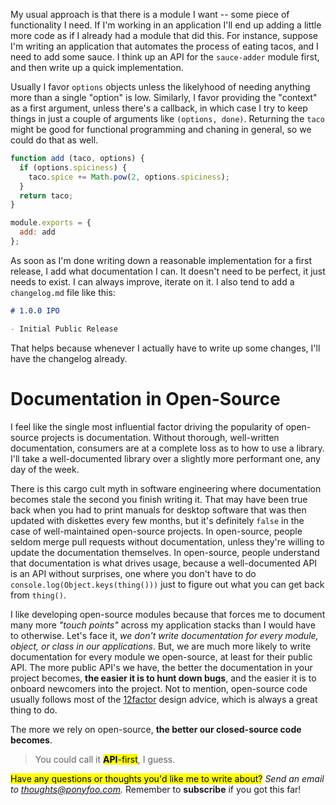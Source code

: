 My usual approach is that there is a module I want -- some piece of functionality I need. If I'm working in an application I'll end up adding a little more code as if I already had a module that did this. For instance, suppose I'm writing an application that automates the process of eating tacos, and I need to add some sauce. I think up an API for the `sauce-adder` module first, and then write up a quick implementation.

Usually I favor `options` objects unless the likelyhood of needing anything more than a single "option" is low. Similarly, I favor providing the "context" as a first argument, unless there's a callback, in which case I try to keep things in just a couple of arguments like `(options, done)`. Returning the `taco` might be good for functional programming and chaning in general, so we could do that as well.

```js
function add (taco, options) {
  if (options.spiciness) {
    taco.spice += Math.pow(2, options.spiciness);
  }
  return taco;
}

module.exports = {
  add: add
};
```

As soon as I'm done writing down a reasonable implementation for a first release, I add what documentation I can. It doesn't need to be perfect, it just needs to exist. I can always improve, iterate on it. I also tend to add a `changelog.md` file like this:

```markdown
# 1.0.0 IPO

- Initial Public Release
```

That helps because whenever I actually have to write up some changes, I'll have the changelog already.

# Documentation in Open-Source

I feel like the single most influential factor driving the popularity of open-source projects is documentation. Without thorough, well-written documentation, consumers are at a complete loss as to how to use a library. I'll take a well-documented library over a slightly more performant one, any day of the week.

There is this cargo cult myth in software engineering where documentation becomes stale the second you finish writing it. That may have been true back when you had to print manuals for desktop software that was then updated with diskettes every few months, but it's definitely `false` in the case of well-maintained open-source projects. In open-source, people seldom merge pull requests without documentation, unless they're willing to update the documentation themselves. In open-source, people understand that documentation is what drives usage, because a well-documented API is an API without surprises, one where you don't have to do `console.log(Object.keys(thing()))` just to figure out what you can get back from `thing()`.

I like developing open-source modules because that forces me to document many more _"touch points"_ across my application stacks than I would have to otherwise. Let's face it, _we don't write documentation for every module, object, or class in our applications_. But, we are much more likely to write documentation for every module we open-source, at least for their public API. The more public API's we have, the better the documentation in your project becomes, **the easier it is to hunt down bugs**, and the easier it is to onboard newcomers into the project. Not to mention, open-source code usually follows most of the [12factor][2] design advice, which is always a great thing to do.

The more we rely on open-source, **the better our closed-source code becomes**.

> You could call it <mark>**API**-first</mark>, I guess.

<mark>Have any questions or thoughts you'd like me to write about?</mark> _Send an email to [thoughts@ponyfoo.com][1]._ Remember to **subscribe** if you got this far!

[1]: mailto:thoughts@ponyfoo.com "Send me your questions and feedback!"
[2]: http://12factor.net/ "The Twelve-Factor App"
